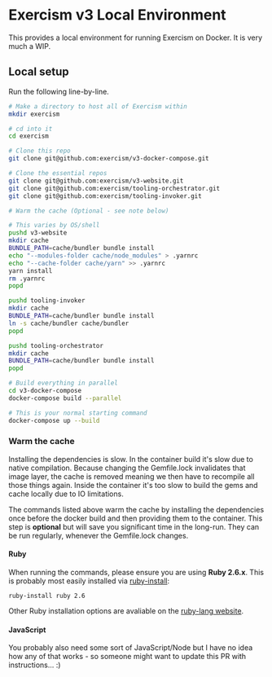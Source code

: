 # Exercism v3 Local Environment

This provides a local environment for running Exercism on Docker. It is very much a WIP.

## Local setup

Run the following line-by-line. 

```bash
# Make a directory to host all of Exercism within
mkdir exercism

# cd into it
cd exercism

# Clone this repo
git clone git@github.com:exercism/v3-docker-compose.git

# Clone the essential repos
git clone git@github.com:exercism/v3-website.git
git clone git@github.com:exercism/tooling-orchestrator.git
git clone git@github.com:exercism/tooling-invoker.git

# Warm the cache (Optional - see note below)

# This varies by OS/shell
pushd v3-website
mkdir cache
BUNDLE_PATH=cache/bundler bundle install
echo "--modules-folder cache/node_modules" > .yarnrc
echo "--cache-folder cache/yarn" >> .yarnrc
yarn install
rm .yarnrc
popd

pushd tooling-invoker
mkdir cache
BUNDLE_PATH=cache/bundler bundle install
ln -s cache/bundler cache/bundler
popd

pushd tooling-orchestrator
mkdir cache
BUNDLE_PATH=cache/bundler bundle install
popd

# Build everything in parallel
cd v3-docker-compose
docker-compose build --parallel

# This is your normal starting command
docker-compose up --build
```

### Warm the cache

Installing the dependencies is slow. 
In the container build it's slow due to native compilation. 
Because changing the Gemfile.lock invalidates that image layer, the cache is removed meaning we then have to recompile all those things again.
Inside the container it's too slow to build the gems and cache locally due to IO limitations. 

The commands listed above warm the cache by installing the dependencies once before the docker build and then providing them to the container. 
This step is **optional** but will save you significant time in the long-run.
They can be run regularly, whenever the Gemfile.lock changes.

#### Ruby

When running the commands, please ensure you are using **Ruby 2.6.x**.
This is probably most easily installed via [ruby-install](https://github.com/postmodern/ruby-install):
```
ruby-install ruby 2.6
```

Other Ruby installation options are avaliable on the [ruby-lang website](https://www.ruby-lang.org/en/documentation/installation/).

#### JavaScript

You probably also need some sort of JavaScript/Node but I have no idea how any of that works - so someone might want to update this PR with instructions... :)

